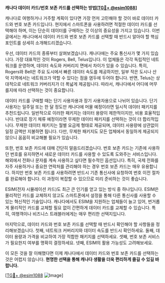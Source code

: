 **캐나다 데이터 카드/번호 보존 카드를 선택하는 방법[[TG💪+ @esim1088](https://t.me/s/esim1088)]**

캐나다로 여행하거나 거주할 계획이 있다면 가장 먼저 고민해야 할 것이 바로 데이터 카드와 번호 보존 카드입니다. 현지에서 스마트폰을 사용하려면 적절한 데이터 카드를 선택해야 하며, 이는 단순히 데이터를 구매하는 것 이상의 중요성을 가지고 있습니다. 이번 글에서는 캐나다에서 데이터 카드와 번호 보존 카드를 선택할 때 반드시 알아야 할 핵심 포인트를 상세히 소개해드리겠습니다.

우선, 데이터 카드의 종류부터 살펴보겠습니다. 캐나다에는 주요 통신사가 몇 가지 있습니다. 가장 대표적인 것이 Rogers, Bell, Telus입니다. 이 업체들은 각각 독립적인 네트워크를 운영하며, 데이터 속도와 커버리지 면에서 차이가 있을 수 있습니다. 특히, Rogers와 Bell은 주요 도시에서 빠른 데이터 속도를 제공하지만, 일부 작은 도시나 산악 지역에서는 네트워크가 약할 수 있다는 점을 염두에 두어야 합니다. 반면, Telus는 상대적으로 네트워크 커버리지가 더 폭넓게 제공됩니다. 따라서, 캐나다에서 어디에 머무를지에 따라 선택하는 것이 중요합니다.

데이터 카드를 구매할 때는 단기 사용자용과 장기 사용자용으로 나뉘어 있습니다. 단기 사용자는 일주일 또는 한 달 정도만 캐나다에 머물 예정이라면 일시적 데이터 패키지를 추천드립니다. 일반적으로 이러한 패키지는 데이터 용량이 제한적이지만, 비용 효율적입니다. 반대로 장기 체류 예정이라면 무제한 데이터 패키지를 선택하는 것이 더 합리적입니다. 무제한 데이터 패키지는 월별 요금제 형태로 제공되며, 데이터 사용량에 상관없이 일정 금액만 지불하면 됩니다. 다만, 무제한 패키지도 모든 업체에서 동일하게 제공되지 않으니 꼼꼼히 비교해볼 필요가 있습니다.

또한, 번호 보존 카드에 대해 간단히 말씀드리겠습니다. 번호 보존 카드는 기존에 사용하던 번호를 유지하면서 새로운 데이터 카드를 사용할 수 있도록 도와주는 서비스입니다. 해외에서 전화나 문자를 계속 사용하고 싶다면 필수적인 옵션입니다. 특히, 국제 전화를 자주 사용하거나 중요한 연락처를 관리해야 하는 경우 번호 보존 카드는 매우 유용합니다. 하지만 번호 보존 카드를 사용하려면 반드시 기존 통신사에 요청하여 번호 이전 절차를 완료해야 합니다. 이 과정이 복잡할 수 있으므로 미리 준비하는 것이 좋습니다.

ESIM(전자 시뮬레이션 카드)도 최근 큰 인기를 얻고 있는 방식 중 하나입니다. ESIM은 물리적인 카드를 교체하지 않고도 스마트폰에서 설정을 통해 다른 통신사를 사용할 수 있는 혁신적인 기술입니다. 캐나다에서도 ESIM을 지원하는 업체들이 늘고 있어, 번거롭게 물리적인 카드를 교체할 필요 없이 간편하게 데이터 카드를 교체할 수 있습니다. 특히, 여행객이나 비즈니스 트래블러에게는 매우 편리한 선택지입니다.

마지막으로, 데이터 카드와 번호 보존 카드를 선택할 때 반드시 확인해야 할 사항들을 정리해보겠습니다. 첫째, 네트워크 커버리지와 데이터 속도를 반드시 확인하세요. 둘째, 데이터 용량과 가격을 비교하여 가장 적합한 패키지를 선택하세요. 셋째, 번호 보존 서비스가 필요한지 여부를 명확히 결정하세요. 넷째, ESIM의 활용 가능성도 고려해보세요.

이 모든 것을 잘 이해했다면 이제 캐나다에서 데이터 카드와 번호 보존 카드를 선택하는 것은 어렵지 않습니다. **현명한 선택을 통해 캐나다 생활을 더욱 편리하게 즐길 수 있길 바랍니다.**

[[TG💪+ @esim1088](https://t.me/s/esim1088) ![Image](https://i.postimg.cc/Y0z9fWf4/image.png)]